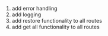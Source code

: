 1. add error handling
2. add logging
3. add restore functionality to all routes
4. add get all functionality to all routes
